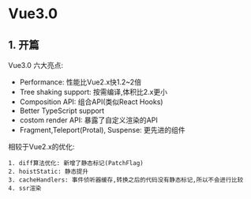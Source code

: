 # Vue3.0

## 1. 开篇

Vue3.0 六大亮点:

+ Performance: 性能比Vue2.x快1.2~2倍
+ Tree shaking support: 按需编译,体积比2.x更小
+ Composition API: 组合API(类似React Hooks)
+ Better TypeScript support
+ costom render API: 暴露了自定义渲染的API
+ Fragment,Teleport(Protal), Suspense: 更先进的组件

相较于Vue2.x的优化:

```
1. diff算法优化: 新增了静态标记(PatchFlag)
2. hoistStatic: 静态提升
3. cacheHandlers: 事件侦听器缓存,转换之后的代码没有静态标记,所以不会进行比较
4. ssr渲染
```

